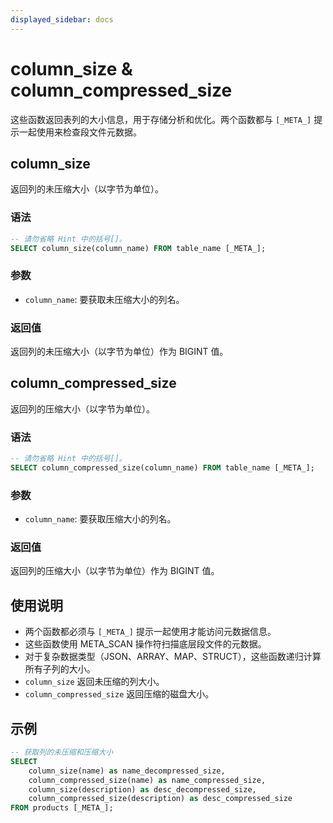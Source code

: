 ```yaml
---
displayed_sidebar: docs
---
```


# column_size & column_compressed_size

这些函数返回表列的大小信息，用于存储分析和优化。两个函数都与 `[_META_]` 提示一起使用来检查段文件元数据。

## column_size

返回列的未压缩大小（以字节为单位）。

### 语法

```SQL
-- 请勿省略 Hint 中的括号[]。
SELECT column_size(column_name) FROM table_name [_META_];
```

### 参数

- `column_name`: 要获取未压缩大小的列名。

### 返回值

返回列的未压缩大小（以字节为单位）作为 BIGINT 值。

## column_compressed_size

返回列的压缩大小（以字节为单位）。

### 语法

```SQL
-- 请勿省略 Hint 中的括号[]。
SELECT column_compressed_size(column_name) FROM table_name [_META_];
```

### 参数

- `column_name`: 要获取压缩大小的列名。

### 返回值

返回列的压缩大小（以字节为单位）作为 BIGINT 值。

## 使用说明

- 两个函数都必须与 `[_META_]` 提示一起使用才能访问元数据信息。
- 这些函数使用 META_SCAN 操作符扫描底层段文件的元数据。
- 对于复杂数据类型（JSON、ARRAY、MAP、STRUCT），这些函数递归计算所有子列的大小。
- `column_size` 返回未压缩的列大小。
- `column_compressed_size` 返回压缩的磁盘大小。

## 示例

```sql
-- 获取列的未压缩和压缩大小
SELECT 
    column_size(name) as name_decompressed_size,
    column_compressed_size(name) as name_compressed_size,
    column_size(description) as desc_decompressed_size,
    column_compressed_size(description) as desc_compressed_size
FROM products [_META_];
```
